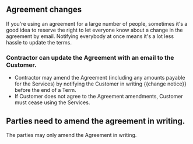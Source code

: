 ## Agreement changes

If you're using an agreement for a large number of people, sometimes it's a good idea to reserve the right to let everyone know about a change in the agreement by email. Notifying everybody at once means it's a lot less hassle to update the terms.

### Contractor can update the Agreement with an email to the Customer.

- Contractor may amend the Agreement (including any amounts payable for the Services) by notifying the Customer in writing {{change notice}} before the end of a Term.
- If Customer does not agree to the Agreement amendments, Customer must cease using the Services.

## Parties need to amend the agreement in writing.

The parties may only amend the Agreement in writing.
